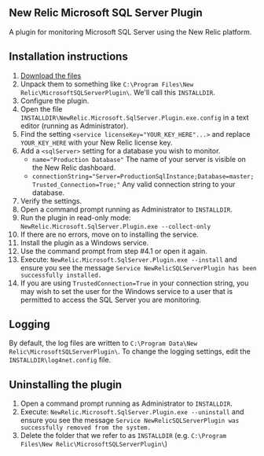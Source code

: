 ## New Relic Microsoft SQL Server Plugin

A plugin for monitoring Microsoft SQL Server using the New Relic platform.

## Installation instructions

1. [Download the files](http://dabblerist.com/NewRelic.Microsoft.SqlServer.Plugin.0.1.0+alpha.zip)
2. Unpack them to something like `C:\Program Files\New Relic\MicrosoftSQLServerPlugin\`. We'll call this `INSTALLDIR`.
3. Configure the plugin.
  1. Open the file `INSTALLDIR\NewRelic.Microsoft.SqlServer.Plugin.exe.config` in a text editor (running as Administrator).
  2. Find the setting `<service licenseKey="YOUR_KEY_HERE"...>` and replace `YOUR_KEY_HERE` with your New Relic license key.
  3. Add a `<sqlServer>` setting for a database you wish to monitor.
     * `name="Production Database"` The name of your server is visible on the New Relic dashboard.
     * `connectionString="Server=ProductionSqlInstance;Database=master;Trusted_Connection=True;"` Any valid connection string to your database.
4. Verify the settings.
  1. Open a command prompt running as Administrator to `INSTALLDIR`.
  2. Run the plugin in read-only mode: `NewRelic.Microsoft.SqlServer.Plugin.exe --collect-only`
  3. If there are no errors, move on to installing the service.
5. Install the plugin as a Windows service.
  1. Use the command prompt from step #4.1 or open it again.
  2. Execute: `NewRelic.Microsoft.SqlServer.Plugin.exe --install` and ensure you see the message
     `Service NewRelicSQLServerPlugin has been successfully installed.`
6. If you are using `TrustedConnection=True` in your connection string, you may wish to set the user for the Windows service to a user that is permitted to access the SQL Server you are monitoring.

## Logging

By default, the log files are written to `C:\Program Data\New Relic\MicrosoftSQLServerPlugin\`. To change the logging settings, edit the `INSTALLDIR\log4net.config` file.

## Uninstalling the plugin

1. Open a command prompt running as Administrator to `INSTALLDIR`.
2. Execute: `NewRelic.Microsoft.SqlServer.Plugin.exe --uninstall` and ensure you see the message
   `Service NewRelicSQLServerPlugin was successfully removed from the system.`
3. Delete the folder that we refer to as `INSTALLDIR` (e.g. `C:\Program Files\New Relic\MicrosoftSQLServerPlugin\`)
